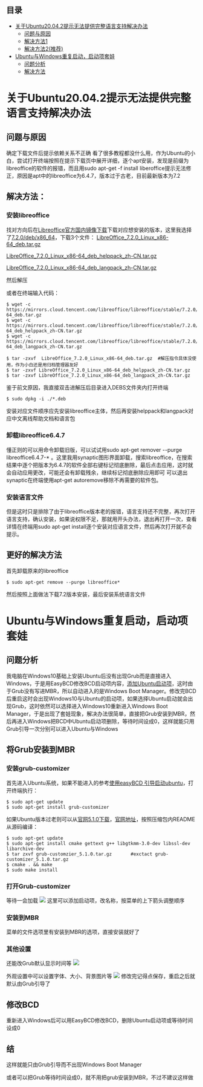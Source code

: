 ## 目录

- [关于Ubuntu20.04.2提示无法提供完整语言支持解决办法](#关于ubuntu20042提示无法提供完整语言支持解决办法)
    - [问题与原因](#问题与原因)
    - [解决方法1](#解决方法)
    - [解决方法2(推荐)](#更好的解决方法)
- [Ubuntu与Windows重复启动，启动项套娃](#ubuntu与windows重复启动启动项套娃)
    - [问题分析](#问题分析)
    - [解决方法](#将grub安装到mbr)

# 关于Ubuntu20.04.2提示无法提供完整语言支持解决办法

## 问题与原因

确定下载文件后提示依赖关系不正确
看了很多教程都没什么用，作为Ubuntu的小白，尝试打开终端按照在提示下载页中展开详细，逐个apt安装，发现是前缀为libreoffice的软件的报错，而且用sudo apt-get -f install liberoffice提示无法修正，原因是apt中的libreoffice为6.4.7，版本过于古老，目前最新版本为7.2


## 解决方法：

### 安装libreoffice

找对方向后在[Libreoffice官方国内镜像下载](https://mirrors.cloud.tencent.com/libreoffice/libreoffice/stable/)下载对应想安装的版本，这里我选择了[7.2.0/deb/x86_64](https://mirrors.cloud.tencent.com/libreoffice/libreoffice/stable/7.2.0/deb/x86_64/ "Libreoffice7.2.0")，下载3个文件：
[LibreOffice_7.2.0_Linux_x86-64_deb.tar.gz](https://mirrors.cloud.tencent.com/libreoffice/libreoffice/stable/7.2.0/deb/x86_64/LibreOffice_7.2.0_Linux_x86-64_deb.tar.gz)           

[LibreOffice_7.2.0_Linux_x86-64_deb_helppack_zh-CN.tar.gz](https://mirrors.cloud.tencent.com/libreoffice/libreoffice/stable/7.2.0/deb/x86_64/LibreOffice_7.2.0_Linux_x86-64_deb_helppack_zh-CN.tar.gz)    

[LibreOffice_7.2.0_Linux_x86-64_deb_langpack_zh-CN.tar.gz](https://mirrors.cloud.tencent.com/libreoffice/libreoffice/stable/7.2.0/deb/x86_64/LibreOffice_7.2.0_Linux_x86-64_deb_langpack_zh-CN.tar.gz)

然后解压

或者在终端输入代码：

```shell
$ wget -c https://mirrors.cloud.tencent.com/libreoffice/libreoffice/stable/7.2.0/deb/x86_64/LibreOffice_7.2.0_Linux_x86-64_deb.tar.gz
$ wget -c https://mirrors.cloud.tencent.com/libreoffice/libreoffice/stable/7.2.0/deb/x86_64/LibreOffice_7.2.0_Linux_x86-64_deb_helppack_zh-CN.tar.gz
$ wget -c https://mirrors.cloud.tencent.com/libreoffice/libreoffice/stable/7.2.0/deb/x86_64/LibreOffice_7.2.0_Linux_x86-64_deb_langpack_zh-CN.tar.gz

$ tar -zxvf  LibreOffice_7.2.0_Linux_x86-64_deb.tar.gz  #解压指令具体没使用，作为小白还是用归档管理器友好
$ tar -zxvf LibreOffice_7.2.0_Linux_x86-64_deb_helppack_zh-CN.tar.gz
$ tar -zxvf LibreOffice_7.2.0_Linux_x86-64_deb_langpack_zh-CN.tar.gz 
```

鉴于前文原因，我直接双击进解压后目录进入DEBS文件夹内打开终端
```shell
$ sudo dpkg -i ./*.deb
```

安装对应文件顺序应先安装libreoffice主体，然后再安装helppack和langpack对应中文离线帮助文档和语言包

### 卸载libreoffice6.4.7

懂正则的可以用命令卸载旧版，可以试试用sudo apt-get remover --purge libreoffice6.4.7-* 。这里我用synaptic图形界面卸载，搜索libreoffice，在搜索结果中逐个把版本为6.4.7的软件全部右键标记彻底删除，最后点击应用，这时就会自动应用更改，可能还会有卸载残余，继续标记彻底删除应用即可
可以退出synaptic在终端使用apt-get autoremove移除不再需要的软件包。

### 安装语言文件

但是这时只是排除了由于libreoffice版本老的报错，语言支持还不完整，再次打开语言支持，确认安装，如果说权限不足，那就用开头办法，退出再打开一次，查看详情在终端用sudo apt-get install逐个安装对应语言文件，然后再次打开就不会提示。

## 更好的解决方法

首先卸载原来的libreoffice

```shell
$ sudo apt-get remove --purge libreoffice*
```

然后按照上面做法下载7.2版本安装，最后安装系统语言文件



# Ubuntu与Windows重复启动，启动项套娃
## 问题分析
我电脑在Windows10基础上安装Ubuntu后没有出现Grub而是直接进入Windows，于是用EasyBCD修改BCD启动项内容，[添加Ubuntu启动项](https://jingyan.baidu.com/article/da1091fb7dc94b027849d62b.html)，这时由于Grub没有写进MBR，所以自动进入的是Windows Boot Manager。修改完BCD后重启这时会出现Windows10与Ubuntu的启动项，如果选择Ubuntu启动就会出现Grub，这时依然可以选择进入Windows10重新进入Windows Boot Manager，于是出现了套娃现象，解决办法很简单，直接把Grub安装到MBR，然后再进入Windows把BCD中Ubuntu启动项删除，等待时间设成0，这样就能只用Grub引导一次分别可以进入Ubuntu与Windows

## 将Grub安装到MBR
### 安装grub-customizer
首先进入Ubuntu系统，如果不能进入的参考[使用easyBCD 引导启动ubuntu](https://jingyan.baidu.com/article/da1091fb7dc94b027849d62b.html)，打开终端执行：
```shell
$ sudo apt-get update
$ sudo apt-get install grub-customizer
```

如果Ubuntu版本过老则可以从[官网5.1.0下载](https://launchpad.net/grub-customizer/5.1/5.1.0/+download/grub-customizer_5.1.0.tar.gz)，[官网地址](https://launchpad.net/grub-customizer/)，按照压缩包内README从源码编译：

```shell
$ sudo apt-get update
$ sudo apt-get install cmake gettext g++ libgtkmm-3.0-dev libssl-dev libarchive-dev
$ tar zxvf grub-customzier_5.1.0.tar.gz       #exctact grub-customizer_5.1.0.tar.gz
$ cmake . && make
$ sudo make install
```
### 打开Grub-customizer
等待一会加载
![](img/1.png)
这里可以添加启动项，改名称，按菜单的上下箭头调整顺序

### 安装到MBR
菜单的文件选项里有安装到MBR的选项，直接安装就好了

### 其他设置
还能改Grub默认显示时间等
![](img/2.png)

外观设置中可以设置字体、大小、背景图片等
![](img/3.png)
修改完记得点保存，重启之后就默认由Grub引导了

## 修改BCD
重新进入Windows后可以用EasyBCD修改BCD，删除Ubuntu启动项或等待时间设成0

## 结
这样就能只由Grub引导而不出现Windows Boot Manager

或者可以把Grub等待时间设成0，就不用把grub安装到MBR，不过不建议这样做
